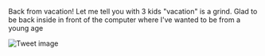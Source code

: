 Back from vacation! Let me tell you with 3 kids "vacation" is a grind. Glad to be back inside in front of the computer where I've wanted to be from a young age


![Tweet image](/assets/crosspoast/Gz7qkOMaUAAv_xX.jpg)

